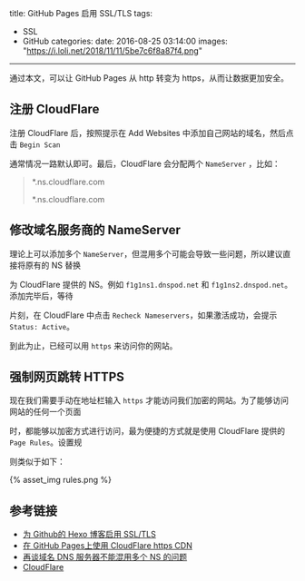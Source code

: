 title: GitHub Pages 启用 SSL/TLS
tags:
  - SSL
  - GitHub
categories:
date: 2016-08-25 03:14:00
images: "https://i.loli.net/2018/11/11/5be7c6f8a87f4.png"
---
通过本文，可以让 GitHub Pages 从 http 转变为 https，从而让数据更加安全。

<!-- more -->
## 注册 CloudFlare

注册 CloudFlare 后，按照提示在 Add Websites 中添加自己网站的域名，然后点击 `Begin Scan`

通常情况一路默认即可。最后，CloudFlare 会分配两个 `NameServer` ，比如：

> *.ns.cloudflare.com
>
> *.ns.cloudflare.com



## 修改域名服务商的 NameServer

理论上可以添加多个 `NameServer`，但混用多个可能会导致一些问题，所以建议直接将原有的 NS 替换

为 CloudFlare 提供的 NS。例如 `f1g1ns1.dnspod.net` 和 `f1g1ns2.dnspod.net`。添加完毕后，等待

片刻，在 CloudFlare 中点击 `Recheck Nameservers`，如果激活成功，会提示 `Status: Active`。

到此为止，已经可以用 `https` 来访问你的网站。



## 强制网页跳转 HTTPS

现在我们需要手动在地址栏输入 `https` 才能访问我们加密的网站。为了能够访问网站的任何一个页面

时，都能够以加密方式进行访问，最为便捷的方式就是使用 CloudFlare 提供的 `Page Rules`。设置规

则类似于如下：

{% asset_img rules.png %}

## 参考链接

* [为 Github的 Hexo 博客启用 SSL/TLS](https://g2ex.github.io/2015/10/14/Hexo-with-SSL-Hosted-on-Github-Page/)
* [在 GitHub Pages上使用 CloudFlare https CDN](https://blog.chionlab.moe/2016/01/28/github-pages-with-https/)
* [再谈域名 DNS 服务器不能混用多个 NS 的问题](http://wangye.org/blog/archives/196/)
* [CloudFlare](https://www.cloudflare.com)
